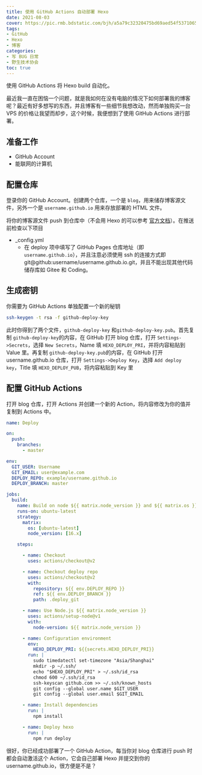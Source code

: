 ```yaml
---
title: 使用 GitHub Actions 自动部署 Hexo
date: 2021-08-03
cover: https://pic.rmb.bdstatic.com/bjh/a5a79c32320475bd69aed54f5371065a.png
tags:
- GitHub
- Hexo
- 博客
categories:
- 写 BUG 日常
- 野生技术协会
toc: true
---
```

使用 GitHub Actions 将 Hexo build 自动化。
<!--more-->
最近我一直在困恼一个问题，就是我如何在没有电脑的情况下如何部署我的博客呢？最近有好多想写的东西，并且博客有一些细节我想改动，然而单独购买一台 VPS 的价格让我望而却步，这个时候，我便想到了使用 GitHub Actions 进行部署。

## 准备工作

- GitHub Account
- 能联网的计算机

## 配置仓库

登录你的 GitHub Account。创建两个仓库，一个是 `blog`，用来储存博客源文件，另外一个是 `username.github.io` 用来存放部署的 HTML 文件。

将你的博客源文件 push 到仓库中（不会用 Hexo 的可以参考 [官方文档](https://hexo.io/zh-cn/docs/index.html)）。在推送前检查以下项目

- _config.yml
   - 在 deploy 项中填写了 GitHub Pages 仓库地址（即 `username.github.io`），并且注意必须使用 ssh 的连接方式即 git@github:username/username.github.io.git，并且不能出现其他代码储存库如 Gitee 和 Coding。


## 生成密钥

你需要为 GitHub Actions 单独配置一个新的秘钥


``` bash 生成密钥
ssh-keygen -t rsa -f github-deploy-key
```

此时你得到了两个文件，`github-deploy-key` 和`github-deploy-key.pub`。首先复制 `github-deploy-key`的内容，在 GitHub 打开 blog 仓库，打开 `Settings->Secrets`，选择 `New Secrets`，Name 填 `HEXO_DEPLOY_PRI`，并将内容粘贴到 Value 里。再复制 `github-deploy-key.pub`的内容，在 GitHub 打开 username.github.io 仓库，打开 `Settings->Deploy Key`，选择 `Add deploy key`，Title 填 `HEXO_DEPLOY_PUB`，将内容粘贴到 Key 里

## 配置 GitHub Actions

打开 blog 仓库，打开 Actions 并创建一个新的 Action，将内容修改为你的值并复制到 Actions 中。

``` yaml deploy.yml >folded
name: Deploy

on:
  push:
    branches:
      - master

env:
  GIT_USER: Username
  GIT_EMAIL: user@example.com
  DEPLOY_REPO: example/username.github.io
  DEPLOY_BRANCH: master

jobs:
  build:
    name: Build on node ${{ matrix.node_version }} and ${{ matrix.os }}
    runs-on: ubuntu-latest
    strategy:
      matrix:
        os: [ubuntu-latest]
        node_version: [16.x]

    steps:

      - name: Checkout
        uses: actions/checkout@v2

      - name: Checkout deploy repo
        uses: actions/checkout@v2
        with:
          repository: ${{ env.DEPLOY_REPO }}
          ref: ${{ env.DEPLOY_BRANCH }}
          path: .deploy_git

      - name: Use Node.js ${{ matrix.node_version }}
        uses: actions/setup-node@v1
        with:
          node-version: ${{ matrix.node_version }}

      - name: Configuration environment
        env:
          HEXO_DEPLOY_PRI: ${{secrets.HEXO_DEPLOY_PRI}}
        run: |
          sudo timedatectl set-timezone "Asia/Shanghai"
          mkdir -p ~/.ssh/
          echo "$HEXO_DEPLOY_PRI" > ~/.ssh/id_rsa
          chmod 600 ~/.ssh/id_rsa
          ssh-keyscan github.com >> ~/.ssh/known_hosts
          git config --global user.name $GIT_USER
          git config --global user.email $GIT_EMAIL

      - name: Install dependencies
        run: |
          npm install

      - name: Deploy hexo
        run: |
          npm run deploy
```
  
很好，你已经成功部署了一个 GitHub Action，每当你对 blog 仓库进行 push 时都会自动激活这个 Action，它会自己部署 Hexo 并提交到你的 username.github.io，很方便是不是？
